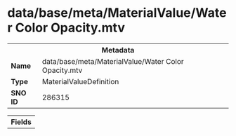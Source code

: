 <h1>data/base/meta/MaterialValue/Water Color Opacity.mtv</h1><table><tr><th colspan="100%">Metadata</th></tr><tr><td><b>Name</b></td><td>data/base/meta/MaterialValue/Water Color Opacity.mtv</td></tr><tr><td><b>Type</b></td><td>MaterialValueDefinition</td></tr><tr><td><b>SNO ID</b></td><td>286315</td></tr></table>

<table><tr><th colspan="100%">Fields</th></tr></table>

